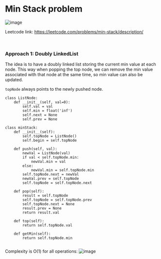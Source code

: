 # Min Stack problem

![image](https://user-images.githubusercontent.com/25105806/212526665-c5467494-27dc-4d2c-b4ab-9833977abd77.png)

Leetcode link: https://leetcode.com/problems/min-stack/description/

<br/>

### Approach 1: Doubly LinkedList

The idea is to have a doubly linked list storing the current min value at each node. This way when popping the top node, we can remove the min value associated with that node at the same time, so min value can also be updated.

`topNode` always points to the newly pushed node.

```python3
class ListNode:
    def __init__(self, val=0):
        self.val = val
        self.min = float('inf')
        self.next = None
        self.prev = None
        
class minStack:
    def __init__(self):
        self.topNode = ListNode()
        self.begin = self.topNode
        
    def push(self, val):
        newVal = ListNode(val)
        if val < self.topNode.min:
            newVal.min = val
        else:
            newVal.min = self.topNode.min
        self.topNode.next = newVal
        newVal.prev = self.topNode
        self.topNode = self.topNode.next
        
    def pop(self):
        result = self.topNode
        self.topNode = self.topNode.prev
        self.topNode.next = None
        result.prev = None
        return result.val
        
    def top(self):
        return self.topNode.val
        
    def getMin(self):
        return self.topNode.min
        
```

Complexity is O(1) for all operations:
![image](https://user-images.githubusercontent.com/25105806/212527088-ef68e646-3778-4334-aa2e-e61a94dd840c.png)
